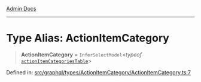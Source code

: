 [Admin Docs](/)

***

# Type Alias: ActionItemCategory

> **ActionItemCategory** = `InferSelectModel`\<*typeof* [`actionItemCategoriesTable`](../../../../../drizzle/tables/actionItemCategories/variables/actionItemCategoriesTable.md)\>

Defined in: [src/graphql/types/ActionItemCategory/ActionItemCategory.ts:7](https://github.com/Sourya07/talawa-api/blob/61a1911602b2f0aac7635e08ae2918f4f768e8ff/src/graphql/types/ActionItemCategory/ActionItemCategory.ts#L7)
